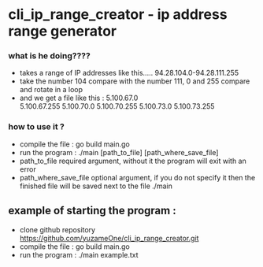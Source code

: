 # cli_ip_range_creator - ip address range generator

### what is he doing????

- takes a range of IP addresses like this..... 94.28.104.0-94.28.111.255
- take the number 104 compare with the number 111, 0 and 255 compare and rotate in a loop
- and we get a file like this :
 5.100.67.0   
5.100.67.255
5.100.70.0
5.100.70.255
5.100.73.0
5.100.73.255

### how to use it ?

- compile the file :  go build main.go
- run the program  :  ./main  [path_to_file] [path_where_save_file]
- path_to_file required argument, without it the program will exit with an error
- path_where_save_file optional argument, if you do not specify it then the finished file will be saved next to the file ./main

## example of starting the program :

- clone github  repository https://github.com/yuzameOne/cli_ip_range_creator.git
- compile the file :  go build main.go
- run the program : ./main example.txt 